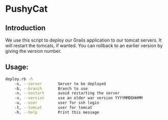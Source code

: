 PushyCat
========

Introduction
------------

We use this script to deploy our Grails application to our tomcat servers.
It will restart the tomcats, if wanted.
You can rollback to an earlier version by giving the version number.

Usage:
------
```bash
deploy.rb -h
    -s, --server       Server to be deployed
    -b, --branch       Branch to use
    -n, --nostart      avoid restarting the server
    -v, --version      use an older war version YYYYMMDDHHMM
    -u, --user         user for ssh login
    -t, --tomcat       user for tomcat
    -h, --help         Print this message
```
